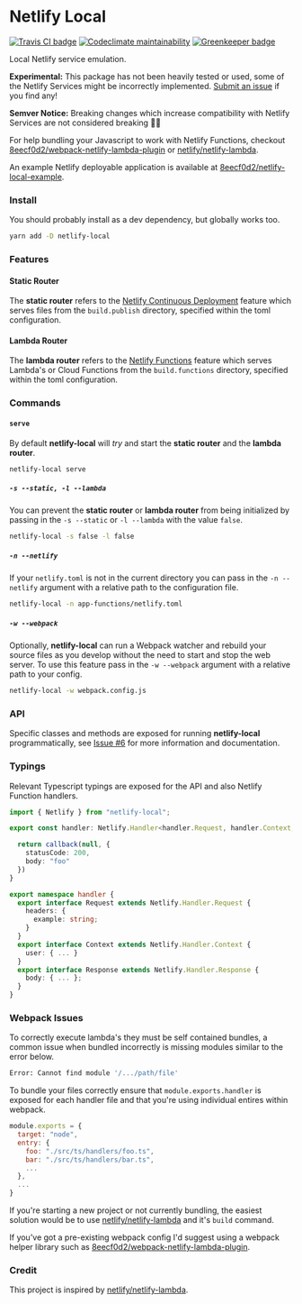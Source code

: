 # Netlify Local

[![Travis CI badge](https://travis-ci.org/8eecf0d2/netlify-local.svg?branch=master)](https://travis-ci.org/8eecf0d2/netlify-local)
[![Codeclimate maintainability](https://img.shields.io/codeclimate/maintainability-percentage/8eecf0d2/netlify-local.svg)](https://codeclimate.com/github/8eecf0d2/netlify-local)
[![Greenkeeper badge](https://badges.greenkeeper.io/8eecf0d2/netlify-local.svg)](https://greenkeeper.io/)

Local Netlify service emulation.

**Experimental:** This package has not been heavily tested or used, some of the Netlify Services might be incorrectly implemented. [Submit an issue](https://github.com/8eecf0d2/netlify-local/issues) if you find any!

**Semver Notice:** Breaking changes which increase compatibility with Netlify Services are not considered breaking 🤷‍♂️

For help bundling your Javascript to work with Netlify Functions, checkout [8eecf0d2/webpack-netlify-lambda-plugin](https://github.com/8eecf0d2/webpack-netlify-lambda-plugin) or [netlify/netlify-lambda](https://github.com/netlify/netlify-lambda).

An example Netlify deployable application is available at [8eecf0d2/netlify-local-example](https://github.com/8eecf0d2/netlify-local-example).

### Install

You should probably install as a dev dependency, but globally works too.
```bash
yarn add -D netlify-local
```

### Features

#### Static Router
The **static router** refers to the [Netlify Continuous Deployment](https://www.netlify.com/docs/continuous-deployment) feature which serves files from the `build.publish` directory, specified within the toml configuration.

#### Lambda Router
The **lambda router** refers to the [Netlify Functions](https://www.netlify.com/features/functions) feature which serves Lambda's or Cloud Functions from the `build.functions` directory, specified within the toml configuration.

### Commands

#### `serve`

By default **netlify-local** will _try_ and start the **static router** and the **lambda router**.

```bash
netlify-local serve
```

##### `-s --static, -l --lambda`
You can prevent the **static router** or **lambda router** from being initialized by passing in the `-s --static` or `-l --lambda` with the value `false`.

```bash
netlify-local -s false -l false
```

##### `-n --netlify`

If your `netlify.toml` is not in the current directory you can pass in the `-n --netlify` argument with a relative path to the configuration file.

```bash
netlify-local -n app-functions/netlify.toml
```

##### `-w --webpack`

Optionally, **netlify-local** can run a Webpack watcher and rebuild your source files as you develop without the need to start and stop the web server. To use this feature pass in the `-w --webpack` argument with a relative path to your config.

```bash
netlify-local -w webpack.config.js
```

### API

Specific classes and methods are exposed for running **netlify-local** programmatically, see [Issue #6](https://github.com/8eecf0d2/netlify-local/issues/6) for more information and documentation.

### Typings

Relevant Typescript typings are exposed for the API and also Netlify Function handlers.
```ts
import { Netlify } from "netlify-local";

export const handler: Netlify.Handler<handler.Request, handler.Context, handler.Response> = (request, context, callback) => {

  return callback(null, {
    statusCode: 200,
    body: "foo"
  })
}

export namespace handler {
  export interface Request extends Netlify.Handler.Request {
    headers: {
      example: string;
    }
  }
  export interface Context extends Netlify.Handler.Context {
    user: { ... }
  }
  export interface Response extends Netlify.Handler.Response {
    body: { ... };
  }
}
```

### Webpack Issues

To correctly execute lambda's they must be self contained bundles, a common issue when bundled incorrectly is missing modules similar to the error below.

```bash
Error: Cannot find module '/.../path/file'
```

To bundle your files correctly ensure that `module.exports.handler` is exposed for each handler file and that you're using individual entires within webpack.

```js
module.exports = {
  target: "node",
  entry: {
    foo: "./src/ts/handlers/foo.ts",
    bar: "./src/ts/handlers/bar.ts",
    ...
  },
  ...
}
```

If you're starting a new project or not currently bundling, the easiest solution would be to use [netlify/netlify-lambda](https://github.com/netlify/netlify-lambda) and it's `build` command.

If you've got a pre-existing webpack config I'd suggest using a webpack helper library such as [8eecf0d2/webpack-netlify-lambda-plugin](https://github.com/8eecf0d2/webpack-netlify-lambda-plugin).

### Credit

This project is inspired by [netlify/netlify-lambda](https://github.com/netlify/netlify-lambda).
